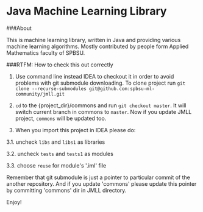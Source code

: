 Java Machine Learning Library
=============================

###About

This is machine learning library, written in Java and providing various machine learning algorithms. Mostly contributed by people form Applied Mathematics faculty of SPBSU.

###RTFM: How to check this out correctly

1. Use command line instead IDEA to checkout it in order to avoid problems with git submodule downloading.
To clone project run `git clone --recurse-submodules git@github.com:spbsu-ml-community/jmll.git`

2. `cd` to the {project_dir}/commons and run `git checkout master`. It will switch current branch in commons to `master`. Now if you update JMLL project, `commons` will be updated too.

3. When you import this project in IDEA please do:

  3.1. uncheck `libs` and `libs1` as libraries
    
  3.2. uncheck `tests` and `tests1` as modules

  3.3. choose `reuse` for module's '.iml' file

Remember that git submodule is just a pointer to particular commit of the another repository. And if you update 'commons' please update this pointer by committing 'commons' dir in JMLL directory.

Enjoy!
